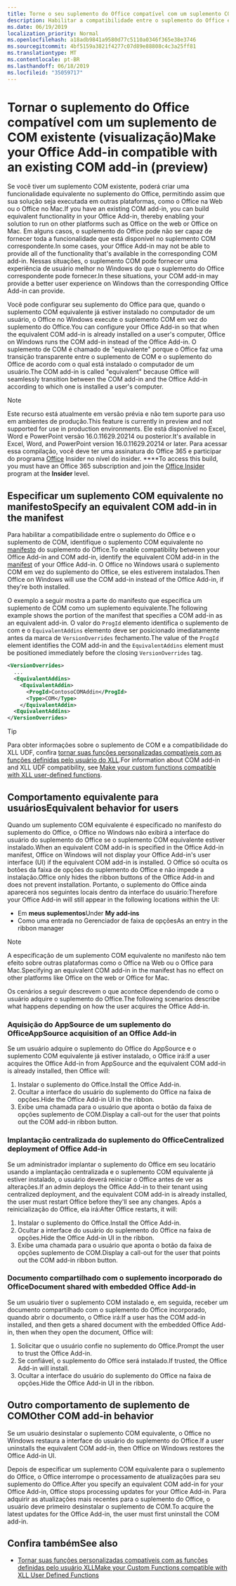 ```yaml
---
title: Torne o seu suplemento do Office compatível com um suplemento COM existente
description: Habilitar a compatibilidade entre o suplemento do Office e o suplemento COM equivalente
ms.date: 06/19/2019
localization_priority: Normal
ms.openlocfilehash: a18adb9841a9580d77c5110a0346f365e38e3746
ms.sourcegitcommit: 4bf5159a3821f4277c07d89e88808c4c3a25ff81
ms.translationtype: MT
ms.contentlocale: pt-BR
ms.lasthandoff: 06/18/2019
ms.locfileid: "35059717"
---
```

# <a name="make-your-office-add-in-compatible-with-an-existing-com-add-in-preview"></a><span data-ttu-id="7c2ea-103">Tornar o suplemento do Office compatível com um suplemento de COM existente (visualização)</span><span class="sxs-lookup"><span data-stu-id="7c2ea-103">Make your Office Add-in compatible with an existing COM add-in (preview)</span></span>

<span data-ttu-id="7c2ea-104">Se você tiver um suplemento COM existente, poderá criar uma funcionalidade equivalente no suplemento do Office, permitindo assim que sua solução seja executada em outras plataformas, como o Office na Web ou o Office no Mac.</span><span class="sxs-lookup"><span data-stu-id="7c2ea-104">If you have an existing COM add-in, you can build equivalent functionality in your Office Add-in, thereby enabling your solution to run on other platforms such as Office on the web or Office on Mac.</span></span> <span data-ttu-id="7c2ea-105">Em alguns casos, o suplemento do Office pode não ser capaz de fornecer toda a funcionalidade que está disponível no suplemento COM correspondente.</span><span class="sxs-lookup"><span data-stu-id="7c2ea-105">In some cases, your Office Add-in may not be able to provide all of the functionality that's available in the corresponding COM add-in.</span></span> <span data-ttu-id="7c2ea-106">Nessas situações, o suplemento COM pode fornecer uma experiência de usuário melhor no Windows do que o suplemento do Office correspondente pode fornecer.</span><span class="sxs-lookup"><span data-stu-id="7c2ea-106">In these situations, your COM add-in may provide a better user experience on Windows than the corresponding Office Add-in can provide.</span></span>

<span data-ttu-id="7c2ea-107">Você pode configurar seu suplemento do Office para que, quando o suplemento COM equivalente já estiver instalado no computador de um usuário, o Office no Windows execute o suplemento COM em vez do suplemento do Office.</span><span class="sxs-lookup"><span data-stu-id="7c2ea-107">You can configure your Office Add-in so that when the equivalent COM add-in is already installed on a user's computer, Office on Windows runs the COM add-in instead of the Office Add-in.</span></span> <span data-ttu-id="7c2ea-108">O suplemento de COM é chamado de "equivalente" porque o Office faz uma transição transparente entre o suplemento de COM e o suplemento do Office de acordo com o qual está instalado o computador de um usuário.</span><span class="sxs-lookup"><span data-stu-id="7c2ea-108">The COM add-in is called "equivalent" because Office will seamlessly transition between the COM add-in and the Office Add-in according to which one is installed a user's computer.</span></span>

> [!NOTE]
> <span data-ttu-id="7c2ea-109">Este recurso está atualmente em versão prévia e não tem suporte para uso em ambientes de produção.</span><span class="sxs-lookup"><span data-stu-id="7c2ea-109">This feature is currently in preview and not supported for use in production environments.</span></span> <span data-ttu-id="7c2ea-110">Ele está disponível no Excel, Word e PowerPoint versão 16.0.11629.20214 ou posterior.</span><span class="sxs-lookup"><span data-stu-id="7c2ea-110">It's available in Excel, Word, and PowerPoint version 16.0.11629.20214 or later.</span></span> <span data-ttu-id="7c2ea-111">Para acessar essa compilação, você deve ter uma assinatura do Office 365 e participar do programa [Office](https://products.office.com/office-insider) Insider no nível do insider. \*\*\*\*</span><span class="sxs-lookup"><span data-stu-id="7c2ea-111">To access this build, you must have an Office 365 subscription and join the [Office Insider](https://products.office.com/office-insider) program at the **Insider** level.</span></span>

## <a name="specify-an-equivalent-com-add-in-in-the-manifest"></a><span data-ttu-id="7c2ea-112">Especificar um suplemento COM equivalente no manifesto</span><span class="sxs-lookup"><span data-stu-id="7c2ea-112">Specify an equivalent COM add-in in the manifest</span></span>

<span data-ttu-id="7c2ea-113">Para habilitar a compatibilidade entre o suplemento do Office e o suplemento de COM, identifique o suplemento COM equivalente no [manifesto](add-in-manifests.md) do suplemento do Office.</span><span class="sxs-lookup"><span data-stu-id="7c2ea-113">To enable compatibility between your Office Add-in and COM add-in, identify the equivalent COM add-in in the [manifest](add-in-manifests.md) of your Office Add-in.</span></span> <span data-ttu-id="7c2ea-114">O Office no Windows usará o suplemento COM em vez do suplemento do Office, se eles estiverem instalados.</span><span class="sxs-lookup"><span data-stu-id="7c2ea-114">Then Office on Windows will use the COM add-in instead of the Office Add-in, if they're both installed.</span></span>

<span data-ttu-id="7c2ea-115">O exemplo a seguir mostra a parte do manifesto que especifica um suplemento de COM como um suplemento equivalente.</span><span class="sxs-lookup"><span data-stu-id="7c2ea-115">The following example shows the portion of the manifest that specifies a COM add-in as an equivalent add-in.</span></span> <span data-ttu-id="7c2ea-116">O valor do `ProgId` elemento identifica o suplemento de com e o `EquivalentAddins` elemento deve ser posicionado imediatamente antes da marca de `VersionOverrides` fechamento.</span><span class="sxs-lookup"><span data-stu-id="7c2ea-116">The value of the `ProgId` element identifies the COM add-in and the `EquivalentAddins` element must be positioned immediately before the closing `VersionOverrides` tag.</span></span>

```xml
<VersionOverrides>
  ...
  <EquivalentAddins>
    <EquivalentAddin>
      <ProgId>ContosoCOMAddin</ProgId>
      <Type>COM</Type>
    </EquivalentAddin>
  <EquivalentAddins>
</VersionOverrides>
```

> [!TIP]
> <span data-ttu-id="7c2ea-117">Para obter informações sobre o suplemento de COM e a compatibilidade do XLL UDF, confira [tornar suas funções personalizadas compatíveis com as funções definidas pelo usuário do XLL](../excel/make-custom-functions-compatible-with-xll-udf.md).</span><span class="sxs-lookup"><span data-stu-id="7c2ea-117">For information about COM add-in and XLL UDF compatibility, see [Make your custom functions compatible with XLL user-defined functions](../excel/make-custom-functions-compatible-with-xll-udf.md).</span></span>

## <a name="equivalent-behavior-for-users"></a><span data-ttu-id="7c2ea-118">Comportamento equivalente para usuários</span><span class="sxs-lookup"><span data-stu-id="7c2ea-118">Equivalent behavior for users</span></span>

<span data-ttu-id="7c2ea-119">Quando um suplemento COM equivalente é especificado no manifesto do suplemento do Office, o Office no Windows não exibirá a interface do usuário do suplemento do Office se o suplemento COM equivalente estiver instalado.</span><span class="sxs-lookup"><span data-stu-id="7c2ea-119">When an equivalent COM add-in is specified in the Office Add-in manifest, Office on Windows will not display your Office Add-in's user interface (UI) if the equivalent COM add-in is installed.</span></span> <span data-ttu-id="7c2ea-120">O Office só oculta os botões da faixa de opções do suplemento do Office e não impede a instalação.</span><span class="sxs-lookup"><span data-stu-id="7c2ea-120">Office only hides the ribbon buttons of the Office Add-in and does not prevent installation.</span></span> <span data-ttu-id="7c2ea-121">Portanto, o suplemento do Office ainda aparecerá nos seguintes locais dentro da interface do usuário:</span><span class="sxs-lookup"><span data-stu-id="7c2ea-121">Therefore your Office Add-in will still appear in the following locations within the UI:</span></span>

- <span data-ttu-id="7c2ea-122">Em **meus suplementos**</span><span class="sxs-lookup"><span data-stu-id="7c2ea-122">Under **My add-ins**</span></span>
- <span data-ttu-id="7c2ea-123">Como uma entrada no Gerenciador de faixa de opções</span><span class="sxs-lookup"><span data-stu-id="7c2ea-123">As an entry in the ribbon manager</span></span>

> [!NOTE]
> <span data-ttu-id="7c2ea-124">A especificação de um suplemento COM equivalente no manifesto não tem efeito sobre outras plataformas como o Office na Web ou o Office para Mac.</span><span class="sxs-lookup"><span data-stu-id="7c2ea-124">Specifying an equivalent COM add-in in the manifest has no effect on other platforms like Office on the web or Office for Mac.</span></span>

<span data-ttu-id="7c2ea-125">Os cenários a seguir descrevem o que acontece dependendo de como o usuário adquire o suplemento do Office.</span><span class="sxs-lookup"><span data-stu-id="7c2ea-125">The following scenarios describe what happens depending on how the user acquires the Office Add-in.</span></span>

### <a name="appsource-acquisition-of-an-office-add-in"></a><span data-ttu-id="7c2ea-126">Aquisição do AppSource de um suplemento do Office</span><span class="sxs-lookup"><span data-stu-id="7c2ea-126">AppSource acquisition of an Office Add-in</span></span>

<span data-ttu-id="7c2ea-127">Se um usuário adquire o suplemento do Office do AppSource e o suplemento COM equivalente já estiver instalado, o Office irá:</span><span class="sxs-lookup"><span data-stu-id="7c2ea-127">If a user acquires the Office Add-in from AppSource and the equivalent COM add-in is already installed, then Office will:</span></span>

1. <span data-ttu-id="7c2ea-128">Instalar o suplemento do Office.</span><span class="sxs-lookup"><span data-stu-id="7c2ea-128">Install the Office Add-in.</span></span>
2. <span data-ttu-id="7c2ea-129">Ocultar a interface do usuário do suplemento do Office na faixa de opções.</span><span class="sxs-lookup"><span data-stu-id="7c2ea-129">Hide the Office Add-in UI in the ribbon.</span></span>
3. <span data-ttu-id="7c2ea-130">Exibe uma chamada para o usuário que aponta o botão da faixa de opções suplemento de COM.</span><span class="sxs-lookup"><span data-stu-id="7c2ea-130">Display a call-out for the user that points out the COM add-in ribbon button.</span></span>

### <a name="centralized-deployment-of-office-add-in"></a><span data-ttu-id="7c2ea-131">Implantação centralizada do suplemento do Office</span><span class="sxs-lookup"><span data-stu-id="7c2ea-131">Centralized deployment of Office Add-in</span></span>

<span data-ttu-id="7c2ea-132">Se um administrador implantar o suplemento do Office em seu locatário usando a implantação centralizada e o suplemento COM equivalente já estiver instalado, o usuário deverá reiniciar o Office antes de ver as alterações.</span><span class="sxs-lookup"><span data-stu-id="7c2ea-132">If an admin deploys the Office Add-in to their tenant using centralized deployment, and the equivalent COM add-in is already installed, the user must restart Office before they'll see any changes.</span></span> <span data-ttu-id="7c2ea-133">Após a reinicialização do Office, ela irá:</span><span class="sxs-lookup"><span data-stu-id="7c2ea-133">After Office restarts, it will:</span></span>

1. <span data-ttu-id="7c2ea-134">Instalar o suplemento do Office.</span><span class="sxs-lookup"><span data-stu-id="7c2ea-134">Install the Office Add-in.</span></span>
2. <span data-ttu-id="7c2ea-135">Ocultar a interface do usuário do suplemento do Office na faixa de opções.</span><span class="sxs-lookup"><span data-stu-id="7c2ea-135">Hide the Office Add-in UI in the ribbon.</span></span>
3. <span data-ttu-id="7c2ea-136">Exibe uma chamada para o usuário que aponta o botão da faixa de opções suplemento de COM.</span><span class="sxs-lookup"><span data-stu-id="7c2ea-136">Display a call-out for the user that points out the COM add-in ribbon button.</span></span>

### <a name="document-shared-with-embedded-office-add-in"></a><span data-ttu-id="7c2ea-137">Documento compartilhado com o suplemento incorporado do Office</span><span class="sxs-lookup"><span data-stu-id="7c2ea-137">Document shared with embedded Office Add-in</span></span>

<span data-ttu-id="7c2ea-138">Se um usuário tiver o suplemento COM instalado e, em seguida, receber um documento compartilhado com o suplemento do Office incorporado, quando abrir o documento, o Office irá:</span><span class="sxs-lookup"><span data-stu-id="7c2ea-138">If a user has the COM add-in installed, and then gets a shared document with the embedded Office Add-in, then when they open the document, Office will:</span></span>

1. <span data-ttu-id="7c2ea-139">Solicitar que o usuário confie no suplemento do Office.</span><span class="sxs-lookup"><span data-stu-id="7c2ea-139">Prompt the user to trust the Office Add-in.</span></span>
2. <span data-ttu-id="7c2ea-140">Se confiável, o suplemento do Office será instalado.</span><span class="sxs-lookup"><span data-stu-id="7c2ea-140">If trusted, the Office Add-in will install.</span></span>
3. <span data-ttu-id="7c2ea-141">Ocultar a interface do usuário do suplemento do Office na faixa de opções.</span><span class="sxs-lookup"><span data-stu-id="7c2ea-141">Hide the Office Add-in UI in the ribbon.</span></span>

## <a name="other-com-add-in-behavior"></a><span data-ttu-id="7c2ea-142">Outro comportamento de suplemento de COM</span><span class="sxs-lookup"><span data-stu-id="7c2ea-142">Other COM add-in behavior</span></span>

<span data-ttu-id="7c2ea-143">Se um usuário desinstalar o suplemento COM equivalente, o Office no Windows restaura a interface do usuário do suplemento do Office.</span><span class="sxs-lookup"><span data-stu-id="7c2ea-143">If a user uninstalls the equivalent COM add-in, then Office on Windows restores the Office Add-in UI.</span></span>

<span data-ttu-id="7c2ea-144">Depois de especificar um suplemento COM equivalente para o suplemento do Office, o Office interrompe o processamento de atualizações para seu suplemento do Office.</span><span class="sxs-lookup"><span data-stu-id="7c2ea-144">After you specify an equivalent COM add-in for your Office Add-in, Office stops processing updates for your Office Add-in.</span></span> <span data-ttu-id="7c2ea-145">Para adquirir as atualizações mais recentes para o suplemento do Office, o usuário deve primeiro desinstalar o suplemento de COM.</span><span class="sxs-lookup"><span data-stu-id="7c2ea-145">To acquire the latest updates for the Office Add-in, the user must first uninstall the COM add-in.</span></span>

## <a name="see-also"></a><span data-ttu-id="7c2ea-146">Confira também</span><span class="sxs-lookup"><span data-stu-id="7c2ea-146">See also</span></span>

- [<span data-ttu-id="7c2ea-147">Tornar suas funções personalizadas compatíveis com as funções definidas pelo usuário XLL</span><span class="sxs-lookup"><span data-stu-id="7c2ea-147">Make your Custom Functions compatible with XLL User Defined Functions</span></span>](../excel/make-custom-functions-compatible-with-xll-udf.md)
